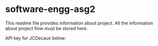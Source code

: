 # software-engg-asg2
This readme file provides information about project. All the information about project flow must be stored here.

API key for JCDecaux below: 